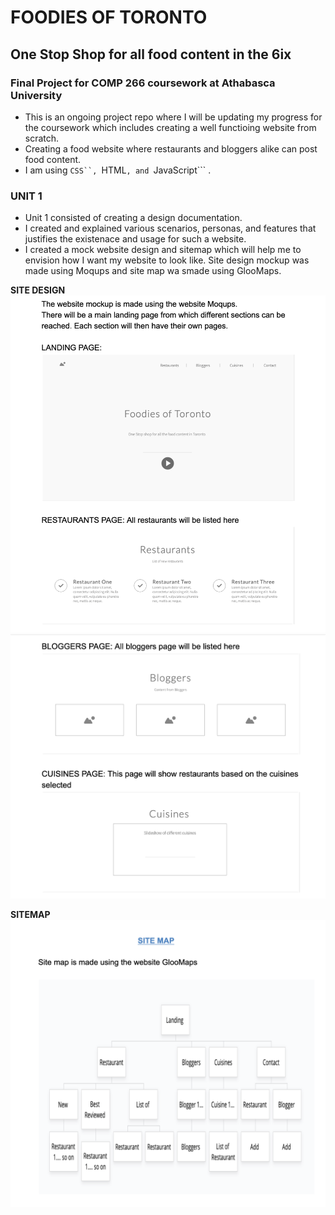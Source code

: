 # FOODIES OF TORONTO

## One Stop Shop for all food content in the 6ix

### Final Project for COMP 266 coursework at Athabasca University

* This is an ongoing project repo where I will be updating my progress for the coursework which includes creating a well functioing website from scratch. 
* Creating a food website where restaurants and bloggers alike can post food content. 
* I am using ```CSS``, ```HTML```, and ```JavaScript``` . 

### UNIT 1
* Unit 1 consisted of creating a design documentation. 
* I created and explained various scenarios, personas, and features that justifies the existenace and usage for such a website. 
* I created a mock website design and sitemap which will help me to envision how I want my website to look like. Site design mockup was made using Moqups and site map wa smade using GlooMaps. 

**SITE DESIGN**
![Design](https://github.com/chitwansharmaa/COMP266/blob/7dd48e19a21a08f30b8722e809f0734dbcdb9716/Screen%20Shot%202021-04-25%20at%2010.34.50%20PM.png)
![Design](https://github.com/chitwansharmaa/COMP266/blob/942ccb6506d3d622432856457c64e7dbd28245f9/Screen%20Shot%202021-04-25%20at%2010.35.08%20PM.png)

 **SITEMAP**
![MAP](https://github.com/chitwansharmaa/COMP266/blob/d251ea8e9afc430a6cf2f2ceef109db0746cf1ac/Screen%20Shot%202021-04-25%20at%2010.35.32%20PM.png)

